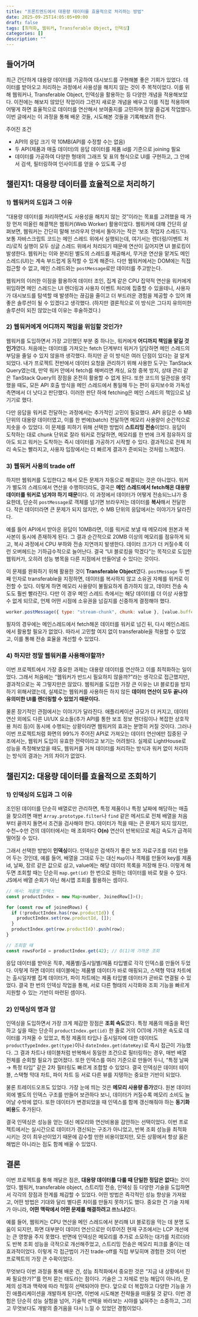 ```yaml
---
title: "프론트엔드에서 대용량 데이터를 효율적으로 처리하는 방법"
date: 2025-09-25T14:05:05+09:00
draft: false
tags: [최적화, 웹워커, Transferable Object, 인덱싱]
categories: []
description: ""
---
```


## 들어가며

최근 간단하게 대용량 데이터를 가공하여 대시보드를 구현해볼 좋은 기회가 있었다. 데이터를 받아오고 처리하는 과정에서 사용성을 해치지 않는 것이 주 목적이었다. 이를 위해 웹워커나, Transferable Object, 인덱싱을 활용하는 등 다양한 개념을 적용해보았다. 이전에는 해보지 않았던 작업이라 그런지 새로운 개념을 배우고 이를 직접 적용하며 어떻게 하면 효율적으로 데이터를 연산해서 보여줄지를 고민하며 정말 즐겁게 작업했다. 이번 글에서는 이 과정을 통해 배운 것들, 시도해본 것들을 기록해보려 한다.

주어진 조건

- API의 응답 크기 약 10MB(API를 수정할 수는 없음)
- 두 API(제품과 매출 데이터)의 응답 데이터를 제품 id를 기준으로 joining 필요
- 데이터를 가공하여 다양한 형태의 그래프 및 표의 형식으로 UI를 구현하고, 그 안에서 검색, 필터링하여 인사이트를 얻을 수 있도록 구성

## 챌린지1: 대용량 데이터를 효율적으로 처리하기

### 1) 웹워커의 도입과 그 이유

“대용량 데이터를 처리하면서도 사용성을 해치지 않는 것”이라는 목표를 고려했을 때 가장 먼저 떠올린 해결책은 웹워커(Web Worker) 활용이었다. 웹워커에 대해 간단히 살펴보면, 웹워커는 간단히 말해 브라우저 안에서 돌아가는 작은 ‘보조 작업자 스레드’다. 보통 자바스크립트 코드는 메인 스레드 위에서 실행되는데, 여기서는 렌더링/이벤트 처리/로직 실행이 모두 싱글 스레드 위에서 처리되기 때문에 연산이 길어지면 UI 블로킹이 발생한다. 웹워커는 이와 분리된 별도의 스레드를 제공해서, 무거운 연산을 맡겨도 메인 스레드(UI)는 계속 부드럽게 동작할 수 있게 해준다. 다만 웹워커에서는 DOM에는 직접 접근할 수 없고, 메인 스레드와는 `postMessage`로만 데이터를 주고받는다.

웹워커의 이러한 이점을 활용하여 데이터 조인, 집계 같은 CPU 집약적 연산을 워커에게 위임하면 메인 스레드는 UI 렌더링과 사용자 이벤트 처리에 집중할 수 있을테니, 사용자가 대시보드를 탐색할 때 발생하는 끊김을 줄이고 더 부드러운 경험을 제공할 수 있어 꽤 좋은 솔루션이 될 수 있겠다고 생각했다. (하지만 결론적으로 이 방식은 그다지 유의미한 솔루션이 되진 않았는데 이유는 후술하겠다.)

### 2) 웹워커에게 어디까지 책임을 위임할 것인가?

웹워커를 도입하면서 가장 고민했던 부분 중 하나는, 워커에게 **어디까지 책임을 맡길 것인가**였다. 처음에는 데이터를 가져오는 fetch 단계부터 워커가 담당하면 메인 스레드의 부담을 줄일 수 있지 않을까 생각했다. 하지만 곧 이 방식은 여러 단점이 있다는 걸 알게 되었다. 내가 프로젝트 전반에서 데이터 요청을 관리하기 위해 사용한 도구는 TanStack Query였는데, 만약 워커 안에서 fetch를 해버리면 캐싱, 요청 중복 방지, 상태 관리 같은 TanStack Query의 장점을 온전히 활용할 수 없게 된다. 또한 코드의 일관성을 생각했을 때도, 모든 API 호출 방식을 메인 스레드에서 통일해 두는 편이 유지보수와 가독성 측면에서 더 낫다고 판단했다. 이러한 판단 하에 fetching은 메인 스레드의 책임으로 남기기로 했다.

다만 응답을 워커로 전달하는 과정에서는 추가적인 고민이 필요했다. API 응답은 수 MB 단위의 대용량 데이터였고, 이를 한 번에(batch) 전달하면 메모리 사용량이 순간적으로 치솟을 수 있었다. 이 문제를 피하기 위해 선택한 방법이 **스트리밍 전송**이었다. 응답이 도착하는 대로 chunk 단위로 잘라 워커로 전달하면, 메모리를 한 번에 크게 점유하지 않아도 되고 워커는 도착하는 즉시 데이터를 가공하기 시작할 수 있다. 결과적으로 전체 처리 속도는 빨라지고, 사용자 입장에서는 더 빠르게 결과가 준비되는 것처럼 느껴졌다.

### 3) 웹워커 사용의 trade off

하지만 웹워커를 도입한다고 해서 모든 문제가 자동으로 해결되는 것은 아니었다. 워커가 별도의 스레드에서 연산을 수행하더라도, 결국은 **메인 스레드에서 fetch해온 대용량 데이터를 워커로 넘겨야 하기 때문**이다. 이 과정에서 데이터가 어떻게 전송되느냐가 중요한데, 단순히 `postMessage`로 객체를 넘기면 브라우저는 데이터를 **복사**해서 전달한다. 작은 데이터라면 큰 문제가 되지 않지만, 수 MB 단위의 응답에서는 이야기가 달라진다.

예를 들어 API에서 받아온 응답이 10MB라면, 이를 워커로 보낼 때 메모리에 원본과 복사본이 동시에 존재하게 된다. 그 결과 순간적으로 20MB 이상의 메모리를 점유하게 되고, 복사 과정에서 CPU 부하와 전송 지연까지 발생한다. 데이터 크기가 더 커질수록 이런 오버헤드는 기하급수적으로 늘어난다. 결국 “UI 블로킹을 막겠다”는 목적으로 도입한 웹워커가, 오히려 성능 병목을 다른 지점에서 만들어낼 수 있다는 것이다.

이 문제를 완화하기 위해 활용한 것이 **Transferable Object**였다. `postMessage` 두 번째 인자로 transferable을 지정하면, 데이터를 복사하지 않고 소유권 자체를 워커로 이전할 수 있다. 이렇게 하면 메모리 사용량이 불필요하게 증가하지 않고, 데이터 전송 속도도 훨씬 빨라진다. 다만 이 경우 메인 스레드 측에서는 해당 데이터를 더 이상 사용할 수 없게 되므로, 언제 어떤 시점에 소유권을 넘길지를 신중하게 결정해야 했다.

```jsx
worker.postMessage({ type: "stream-chunk", chunk: value }, [value.buffer]);
```

필자의 경우에는 메인스레드에서 fetch해온 데이터를 워커로 넘긴 뒤, 다시 메인스레드에서 활용할 필요가 없었다. 따라서 고민할 여지 없이 transferable을 적용할 수 있었고, 이를 통해 전송 효율을 개선할 수 있었다.

### 4) 하지만 정말 웹워커를 사용해야할까?

이번 프로젝트에서 가장 중요한 과제는 대용량 데이터를 연산하고 이를 최적화하는 일이었다. 그래서 처음에는 “웹워커가 반드시 필요하지 않을까?”라는 생각으로 접근했지만, 결과적으로는 꼭 그렇지만은 않았다. 웹워커를 도입한 가장 큰 이유는 UI 블로킹을 방지하기 위해서였는데, 실제로는 웹워커를 사용하든 하지 않든 **데이터 연산이 모두 끝나야 유의미한 UI를 렌더링할 수 있었기 때문이다.**

물론 장기적인 관점에서는 이야기가 달라진다. 애플리케이션 규모가 더 커지고, 데이터 연산 외에도 다른 UI/UX 요소들(추가 API를 통한 보조 정보 렌더링이나 복잡한 상호작용 처리 등)이 동시에 수행되는 상황이라면 웹워커의 효과는 분명히 커질 것이다. 그러나 이번 프로젝트처럼 화면의 99%가 주어진 API로 가져오는 데이터 연산에만 집중된 구조에서는, 웹워커 도입이 유효한 전략이라고 보기는 어려웠다. 실제로 LightHouse로 성능을 측정해보았을 때도, 웹워커를 거쳐 데이터를 처리하는 방식과 워커 없이 처리하는 방식의 결과는 거의 차이가 없었다.

## 챌린지2: 대용량 데이터를 효율적으로 조회하기

### 1) 인덱싱의 도입과 그 이유

조인된 데이터를 단순히 배열로만 관리하면, 특정 제품이나 특정 날짜에 해당하는 매출을 찾으려면 매번 `Array.prototype.filter`나 `find` 같은 메서드로 전체 배열을 처음부터 끝까지 돌면서 조건을 검사해야 한다. 데이터가 적을 때는 큰 문제가 되지 않지만, 수천~수만 건의 데이터에서는 매 조회마다 **O(n)** 연산이 반복되므로 체감 속도가 급격히 떨어질 수 있다.

그래서 선택한 방법이 **인덱싱**이다. 인덱싱은 검색하기 좋은 보조 자료구조를 미리 만들어 두는 것인데, 예를 들어, 배열을 그대로 두는 대신 `Map`이나 객체를 만들어 key를 제품 id, 날짜, 장르 같은 값으로 삼고, value에는 해당 데이터 목록을 저장해 둔다. 이렇게 해두면 조회할 때는 단순히 `map.get(id)` 한 번으로 원하는 데이터를 바로 찾을 수 있다. JS에서 배열 순회가 아닌 해시맵 조회를 활용하는 셈이다.

```jsx
// 예시: 제품별 인덱스
const productIndex = new Map<number, JoinedRow[]>();

for (const row of joinedRows) {
  if (!productIndex.has(row.productId)) {
    productIndex.set(row.productId, []);
  }
  productIndex.get(row.productId)!.push(row);
}

// 조회할 때
const rowsForId = productIndex.get(42); // O(1)에 가까운 조회

```

응답 데이터를 받아온 직후, 제품별/출시일별/제품 타입별로 각각 인덱스를 만들어 두었다. 이렇게 하면 데이터 테이블에는 제품별 데이터가 바로 매핑되고, 스택형 막대 차트에는 출시일자별 집계 데이터가, 파이 차트에는 제품 타입별 데이터가 곧바로 연결될 수 있었다. 결국 한 번의 인덱싱 작업을 통해, 서로 다른 형태의 시각화와 조회 기능을 빠르게 지원할 수 있는 기반이 마련된 셈이다.

### 2) 인덱싱의 명과 암

인덱싱을 도입하면서 가장 크게 체감한 장점은 **조회 속도**였다. 특정 제품의 매출을 확인하고 싶을 때는 단순히 `productIndex.get(id)` 한 줄로 거의 O(1)에 가까운 속도로 데이터를 가져올 수 있었고, 특정 제품의 타입나 출시일자에 대한 데이터도 `productTypeIndex.get(type)`이나 `dateIndex.get(dateKey)`로 즉시 접근이 가능했다. 그 결과 차트나 테이블처럼 반복해서 동일한 조건으로 필터링하는 경우, 매번 배열 전체를 순회할 필요가 없어졌다. 또한 인덱스를 여러 기준으로 만들어 두니, “특정 날짜 → 특정 타입” 같은 2차 필터링도 빠르게 조합할 수 있었다. 결국 인덱싱은 데이터 테이블, 스택형 막대 차트, 파이 차트 등 서로 다른 뷰를 지탱하는 중요한 기반이 되었다.

물론 트레이드오프도 있었다. 가장 눈에 띄는 것은 **메모리 사용량 증가**였다. 원본 데이터 외에 별도의 인덱스 구조를 만들어 보관하다 보니, 데이터가 커질수록 메모리 소비도 늘어날 수밖에 없다. 또한 데이터가 변경되었을 때 인덱스를 함께 갱신해줘야 하는 **동기화 비용**도 추가된다.

결국 인덱싱은 성능을 얻는 대신 메모리와 연산비용을 감안하는 선택이었다. 이번 프로젝트에서는 실시간으로 데이터가 갱신되는 구조가 아니었고, 반복 조회 성능을 최적화 시키는 것이 최우선이었기 때문에 감수할 만한 비용이었지만, 모든 상황에서 항상 옳은 해법은 아니라는 점도 함께 배울 수 있었다.

## 결론

이번 프로젝트를 통해 깨달은 점은, **대용량 데이터를 다룰 때 단일한 정답은 없다**는 것이었다. 웹워커, transferable object, 스트리밍 전송, 인덱싱 등 다양한 기술을 도입하면서 각각의 장점과 한계를 체감할 수 있었다. 어떤 방법은 즉각적인 성능 향상을 가져왔고, 어떤 방법은 기대와 달리 별다른 차이를 만들지 못하기도 했다. 중요한 건 기술 자체가 아니라, **어떤 맥락에서 어떤 문제를 해결하려고 쓰느냐**였다.

예를 들어, 웹워커는 CPU 연산을 메인 스레드에서 분리해 UI 블로킹을 막는 데 분명 도움이 되지만, 화면 대부분이 데이터 연산으로만 이루어진 현재 구조에서는 LCP 개선에는 큰 영향을 주지 못했다. 반면에 인덱싱은 메모리를 추가로 소모하는 대가를 치르더라도 반복 조회 성능을 극적으로 개선해주었고, 스트리밍 전송은 메모리 피크를 줄이는 데 효과적이었다. 이렇게 각 접근법이 가진 trade-off를 직접 부딪히며 경험한 것이 이번 프로젝트의 가장 큰 수확이었다.

무엇보다 이번 과정을 통해 배운 건, 성능 최적화에서 중요한 것은 “지금 내 상황에서 진짜 필요한가?”를 먼저 묻는 태도라는 점이다. 기술은 그 자체로 만능 해답이 아니라, 문제의 성격과 맥락에 따라 적절히 선택되어야 한다. 앞으로 더 복잡하고 다양한 기능을 가진 애플리케이션을 개발하게 된다면, 이번에 시도해본 전략들을 떠올릴 것 같다. 이번 경험은 단순히 성능 실험을 넘어, 기술적 선택을 바라보는 시야를 넓혀주는 소중하고, 그리고 무엇보다도 개발의 즐거움을 다시 느낄 수 있었던 경험이었다.
